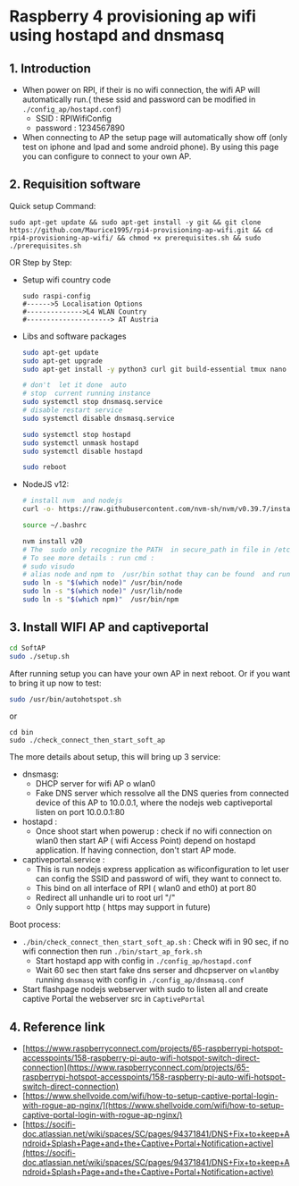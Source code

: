 # Raspberry 4  provisioning ap wifi using hostapd and dnsmasq

## 1. Introduction


* When power on RPI, if  their is no wifi connection, the wifi AP will  automatically run.( these ssid and password can be modified in `./config_ap/hostapd.conf`)
    * SSID : RPIWifiConfig
    * password : 1234567890
* When connecting to AP the setup page  will automatically  show off (only test on iphone  and Ipad and some android phone). By using  this page  you can configure to  connect  to your  own AP.


## 2. Requisition software

Quick setup Command:

   ```
   sudo apt-get update && sudo apt-get install -y git && git clone https://github.com/Maurice1995/rpi4-provisioning-ap-wifi.git && cd rpi4-provisioning-ap-wifi/ && chmod +x prerequisites.sh && sudo ./prerequisites.sh
   ```

OR Step by Step:

* Setup wifi country code

    ```
    sudo raspi-config
    #------>5 Localisation Options
    #-------------->L4 WLAN Country
    #---------------------> AT Austria
    ```
    
* Libs and software packages

    ```sh
    sudo apt-get update
    sudo apt-get upgrade
    sudo apt-get install -y python3 curl git build-essential tmux nano hostapd dnsmasq

    # don't  let it done  auto
    # stop  current running instance
    sudo systemctl stop dnsmasq.service
    # disable restart service
    sudo systemctl disable dnsmasq.service 

    sudo systemctl stop hostapd
    sudo systemctl unmask hostapd
    sudo systemctl disable hostapd

    sudo reboot
    ```

* NodeJS v12:

    ```sh
    # install nvm  and nodejs
    curl -o- https://raw.githubusercontent.com/nvm-sh/nvm/v0.39.7/install.sh | bash
    
    source ~/.bashrc
    
    nvm install v20
    # The  sudo only recognize the PATH  in secure_path in file in /etc/sudoers
    # To see more details : run cmd :  
    # sudo visudo
    # alias node and npm to  /usr/bin sothat thay can be found  and run in sudo mode
    sudo ln -s "$(which node)" /usr/bin/node
    sudo ln -s "$(which node)" /usr/lib/node
    sudo ln -s "$(which npm)"  /usr/bin/npm
    ```


## 3. Install WIFI AP and captiveportal

```sh
cd SoftAP
sudo ./setup.sh 
```

After  running setup  you can have your own AP in next reboot. Or if  you want  to  bring it up now to test:
```sh
sudo /usr/bin/autohotspot.sh
```
or
```
cd bin
sudo ./check_connect_then_start_soft_ap
```

The more details  about setup, this will bring up  3 service:
* dnsmasg:  
    * DHCP server for  wifi AP o wlan0    
    * Fake DNS server  which  ressolve all the DNS queries  from connected device of  this AP  to 10.0.0.1, where  the  nodejs web captiveportal listen on port  10.0.0.1:80 
* hostapd :  
    * Once shoot start when powerup : check if no wifi connection on wlan0 then start AP ( wifi Access Point) depend on  hostapd  application. If having connection, don't start AP mode.
* captiveportal.service : 
    * This is run nodejs express  application as wificonfiguration  to let user  can  config  the  SSID and  password of wifi, they want  to connect to.
    * This bind on all interface of  RPI (  wlan0 and eth0)  at port 80
    * Redirect all unhandle uri to root url "/"
    * Only support http (  https may support in future)  

Boot process:
* `./bin/check_connect_then_start_soft_ap.sh` :  Check wifi in  90 sec, if no wifi connection  then run  `./bin/start_ap_fork.sh`
    *  Start hostapd  app with  config in `./config_ap/hostapd.conf`
    *  Wait 60 sec then start fake dns serser  and dhcpserver on  `wlan0`by running `dnsmasq`  with config in `./config_ap/dnsmasq.conf`
* Start flashpage nodejs webserver with sudo to listen  all and create captive Portal the  webserver src  in  `CaptivePortal`
    


## 4. Reference link
* [https://www.raspberryconnect.com/projects/65-raspberrypi-hotspot-accesspoints/158-raspberry-pi-auto-wifi-hotspot-switch-direct-connection](https://www.raspberryconnect.com/projects/65-raspberrypi-hotspot-accesspoints/158-raspberry-pi-auto-wifi-hotspot-switch-direct-connection)
* [https://www.shellvoide.com/wifi/how-to-setup-captive-portal-login-with-rogue-ap-nginx/](https://www.shellvoide.com/wifi/how-to-setup-captive-portal-login-with-rogue-ap-nginx/)
* [https://socifi-doc.atlassian.net/wiki/spaces/SC/pages/94371841/DNS+Fix+to+keep+Android+Splash+Page+and+the+Captive+Portal+Notification+active](https://socifi-doc.atlassian.net/wiki/spaces/SC/pages/94371841/DNS+Fix+to+keep+Android+Splash+Page+and+the+Captive+Portal+Notification+active)
